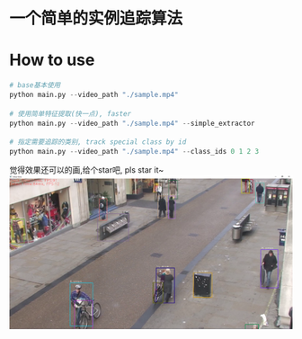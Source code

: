 # 一个简单的实例追踪算法
# How to use
```python
# base基本使用
python main.py --video_path "./sample.mp4"

# 使用简单特征提取(快一点), faster
python main.py --video_path "./sample.mp4" --simple_extractor

# 指定需要追踪的类别, track special class by id
python main.py --video_path "./sample.mp4" --class_ids 0 1 2 3
```
觉得效果还可以的画,给个star吧, pls star it~
<img src="./demo.png"/>